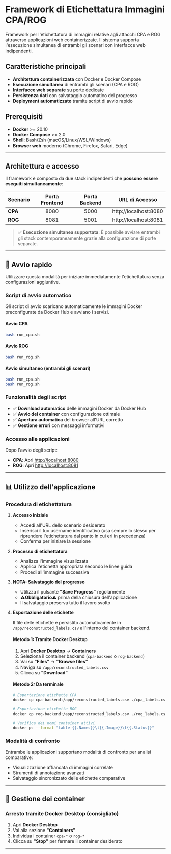 # Framework di Etichettatura Immagini CPA/ROG

Framework per l'etichettatura di immagini relative agli attacchi CPA e ROG attraverso applicazioni web containerizzate. Il sistema supporta l'esecuzione simultanea di entrambi gli scenari con interfacce web indipendenti.

## Caratteristiche principali

- **Architettura containerizzata** con Docker e Docker Compose
- **Esecuzione simultanea** di entrambi gli scenari (CPA e ROG)
- **Interfacce web separate** su porte dedicate
- **Persistenza dati** con salvataggio automatico del progresso
- **Deployment automatizzato** tramite script di avvio rapido

## Prerequisiti

- **Docker** >= 20.10
- **Docker Compose** >= 2.0
- **Shell**: Bash/Zsh (macOS/Linux/WSL/Windows)
- **Browser web** moderno (Chrome, Firefox, Safari, Edge)

---

## Architettura e accesso

Il framework è composto da due stack indipendenti che **possono essere eseguiti simultaneamente**:

| Scenario     | Porta Frontend | Porta Backend | URL di Accesso           |
|--------------|:--------------:|:-------------:|--------------------------|
| **CPA**      |     8080       |     5000      | http://localhost:8080    |
| **ROG**      |     8081       |     5001      | http://localhost:8081    |

> ✅ **Esecuzione simultanea supportata**: È possibile avviare entrambi gli stack contemporaneamente grazie alla configurazione di porte separate.

---

## 🚀 Avvio rapido

Utilizzare questa modalità per iniziare immediatamente l'etichettatura senza configurazioni aggiuntive.

### Script di avvio automatico

Gli script di avvio scaricano automaticamente le immagini Docker preconfigurate da Docker Hub e avviano i servizi.

#### Avvio CPA
```bash
bash run_cpa.sh
```

#### Avvio ROG  
```bash
bash run_rog.sh
```

#### Avvio simultaneo (entrambi gli scenari)
```bash
bash run_cpa.sh
bash run_rog.sh
```

### Funzionalità degli script

- ✅ **Download automatico** delle immagini Docker da Docker Hub
- ✅ **Avvio dei container** con configurazione ottimale
- ✅ **Apertura automatica** del browser all'URL corretto
- ✅ **Gestione errori** con messaggi informativi

### Accesso alle applicazioni

Dopo l'avvio degli script:
- **CPA**: Apri [http://localhost:8080](http://localhost:8080)
- **ROG**: Apri [http://localhost:8081](http://localhost:8081)

---

## 📊 Utilizzo dell'applicazione

### Procedura di etichettatura

1. **Accesso iniziale**
   - Accedi all'URL dello scenario desiderato
   - Inserisci il tuo username identificativo (usa sempre lo stesso per riprendere l'etichettatura dal punto in cui eri in precedenza)
   - Conferma per iniziare la sessione

2. **Processo di etichettatura**
   - Analizza l'immagine visualizzata
   - Applica l'etichetta appropriata secondo le linee guida
   - Procedi all'immagine successiva

3. **NOTA: Salvataggio del progresso**
   - Utilizza il pulsante **"Save Progress"** regolarmente
   - **⚠️Obbligatorio⚠️** prima della chiusura dell'applicazione
   - Il salvataggio preserva tutto il lavoro svolto

4. **Esportazione delle etichette**

   Il file delle etichette è persistito automaticamente in `/app/reconstructed_labels.csv` all'interno del container backend.

   #### Metodo 1: Tramite Docker Desktop
   1. Apri **Docker Desktop** → **Containers**
   2. Seleziona il container backend (`cpa-backend` o `rog-backend`)
   3. Vai su **"Files"** → **"Browse files"**
   4. Naviga su `/app/reconstructed_labels.csv`
   5. Clicca su **"Download"**

   #### Metodo 2: Da terminale
   ```bash
   # Esportazione etichette CPA
   docker cp cpa-backend:/app/reconstructed_labels.csv ./cpa_labels.csv

   # Esportazione etichette ROG  
   docker cp rog-backend:/app/reconstructed_labels.csv ./rog_labels.csv

   # Verifica dei nomi container attivi
   docker ps --format "table {{.Names}}\t{{.Image}}\t{{.Status}}"
   ```

### Modalità di confronto

Entrambe le applicazioni supportano modalità di confronto per analisi comparative:
- Visualizzazione affiancata di immagini correlate
- Strumenti di annotazione avanzati
- Salvataggio sincronizzato delle etichette comparative

---


## 🛑 Gestione dei container

### Arresto tramite Docker Desktop (consigliato)
1. Apri **Docker Desktop**
2. Vai alla sezione **"Containers"**
3. Individua i container `cpa-*` o `rog-*`
4. Clicca su **"Stop"** per fermare il container desiderato

---
